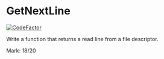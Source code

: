 # GetNextLine
[![CodeFactor](https://www.codefactor.io/repository/github/mattpilleul/getnextline/badge)](https://www.codefactor.io/repository/github/mattpilleul/getnextline)

Write a function that returns a read line from a file descriptor.

Mark: 18/20
